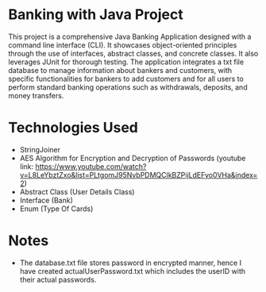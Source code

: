 # Banking with Java Project 
This project is a comprehensive Java Banking Application designed with a command line interface (CLI). It showcases object-oriented principles through the use of interfaces, abstract classes, and concrete classes. It also leverages JUnit for thorough testing. The application integrates a txt file database to manage information about bankers and customers, with specific functionalities for bankers to add customers and for all users to perform standard banking operations such as withdrawals, deposits, and money transfers.

# Technologies Used
- StringJoiner
- AES Algorithm for Encryption and Decryption of Passwords (youtube link: https://www.youtube.com/watch?v=L8LeYbztZxo&list=PLtgomJ95NvbPDMQClkBZPijLdEFyo0VHa&index=2)
- Abstract Class (User Details Class)
- Interface (Bank)
- Enum (Type Of Cards)

# Notes
- The database.txt file stores password in encrypted manner, hence I have created actualUserPassword.txt which includes the userID with their actual passwords.
